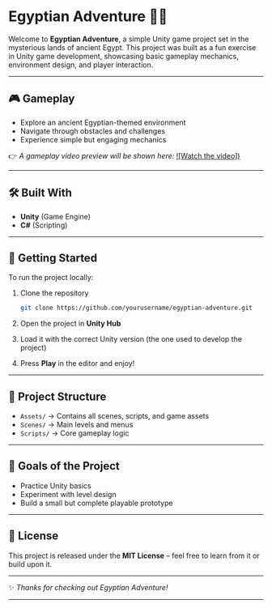 
# Egyptian Adventure 🏺🌴

Welcome to **Egyptian Adventure**, a simple Unity game project set in the mysterious lands of ancient Egypt.
This project was built as a fun exercise in Unity game development, showcasing basic gameplay mechanics, environment design, and player interaction.

---

## 🎮 Gameplay

* Explore an ancient Egyptian-themed environment
* Navigate through obstacles and challenges
* Experience simple but engaging mechanics

👉 *A gameplay video preview will be shown here:*
[![Watch the video])](https://drive.google.com/file/d/1I2esH2U4DtXHsNgYbUi4OL-ukV5i_1PI/view?usp=sharing)


---

## 🛠️ Built With

* **Unity** (Game Engine)
* **C#** (Scripting)

---

## 🚀 Getting Started

To run the project locally:

1. Clone the repository

   ```bash
   git clone https://github.com/yourusername/egyptian-adventure.git
   ```
2. Open the project in **Unity Hub**
3. Load it with the correct Unity version (the one used to develop the project)
4. Press **Play** in the editor and enjoy!

---

## 📂 Project Structure

* `Assets/` → Contains all scenes, scripts, and game assets
* `Scenes/` → Main levels and menus
* `Scripts/` → Core gameplay logic

---

## 🎯 Goals of the Project

* Practice Unity basics
* Experiment with level design
* Build a small but complete playable prototype

---

## 📜 License

This project is released under the **MIT License** – feel free to learn from it or build upon it.

---

✨ *Thanks for checking out Egyptian Adventure!*

---

